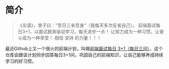 # 简介

> 《论语》，曾子曰：“吾日三省吾身”（我每天多次反省自己）。
> 前端面试每日3+1，以面试题来驱动学习，每天进步一点！
> 让努力成为一种习惯，让奋斗成为一种享受！ 相信 坚持 的力量！！！

最近Github上又一个很火的前端计划，叫做[前端面试每日 3+1（每日三问）](https://github.com/haizlin/fe-interview?utm_source=gold_browser_extension)，这个仓库会跟该计划同步回答每日3+1问，巩固自己的前端知识，让自己能够养成持续学习的好习惯。

